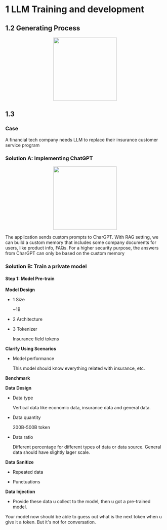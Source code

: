# 1 LLM Training and development

## 1.2 Generating Process

<div align="center"><img  height="200px" src="https://i.imghippo.com/files/cc2vN1720566536.jpg" alt="" border="0"></div>

## 1.3

### Case

A financial tech company needs LLM to replace their insurance customer service program

### Solution A: Implementing ChatGPT

<div align="center"><img height="200px" src="https://i.imghippo.com/files/QcNvO1720837391.jpg" alt="" border="0"></div>

The application sends custom prompts to CharGPT. With RAG setting, we can build a custom memory that includes some
company documents for users, like product info, FAQs. For a higher security purpose, the answers from CharGPT can only
be based on the custom memory

### Solution B: Train a private model

#### Step 1: Model Pre-train

**Model Design**

- 1 Size

  ~1B

- 2 Architecture

- 3 Tokenizer

  Insurance field tokens

**Clarify Using Scenarios**

- Model performance

  This model should know everything related with insurance, etc.

**Benchmark**

**Data Design**

- Data type

  Vertical data like economic data, insurance data and general data.

- Data quantity

  200B-500B token

- Data ratio

  Different percentage for different types of data or data source. General data should have slightly lager scale.

**Data Sanitize**

- Repeated data

- Punctuations

**Data Injection**

- Provide these data u collect to the model, then u got a pre-trained model.

Your model now should be able to guess out what is the next token when u give it a token.
But it's not for conversation.